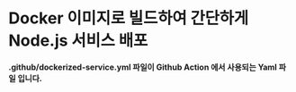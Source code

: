 # Docker 이미지로 빌드하여 간단하게 Node.js 서비스 배포

**.github/dockerized-service.yml 파일이 Github Action 에서 사용되는 Yaml 파일 입니다.**